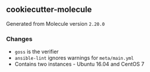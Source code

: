 ## cookiecutter-molecule

Generated from Molecule version `2.20.0`

### Changes

* `goss` is the verifier
* `ansible-lint` ignores warnings for `meta/main.yml`
* Contains two instances - Ubuntu 16.04 and CentOS 7

